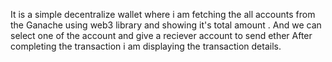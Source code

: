 It is a simple decentralize wallet  where i am fetching the all accounts from the Ganache using web3 library and showing it's total amount .
And we can select one of the account and give a reciever account to send ether 
After completing the transaction i am displaying the transaction details.
